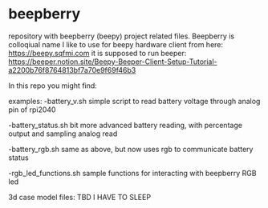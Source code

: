 # beepberry
repository with beepberry (beepy) project related files.
Beepberry is colloqiual name I like to use for beepy hardware client from here: 
https://beepy.sqfmi.com
it is supposed to run beeper:
https://beeper.notion.site/Beepy-Beeper-Client-Setup-Tutorial-a2200b76f8764813bf7a70e9f69f46b3


In this repo you might find:

examples:
-battery_v.sh 
simple script to read battery voltage through analog pin of rpi2040

-battery_status.sh
bit more advanced battery reading, with percentage output and sampling analog read

-battery_rgb.sh
same as above, but now uses rgb to communicate battery status

-rgb_led_functions.sh
sample functions for interacting with beepberry RGB led

3d case model files:
TBD I HAVE TO SLEEP
